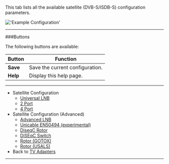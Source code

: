 This tab lists all the available satellite (DVB-S/ISDB-S) configuration 
parameters.

!['Example Configuration'](docresources/dvbsatconf.png)

---

###Buttons

The following buttons are available:

Button         | Function
---------------|---------
**Save**       | Save the current configuration.
**Help**       | Display this help page. 

---

* Satellite Configuration
  - [Universal LNB](class/linuxdvb_satconf_lnbonly)
  - [2 Port](class/linuxdvb_satconf_2port)
  - [4 Port](class/linuxdvb_satconf_4port)
* Satellite Configuration (Advanced)
  - [Advanced LNB](class/linuxdvb_satconf_advanced)
  - [Unicable EN50494 (experimental)](class/linuxdvb_satconf_en50494)
  - [DiseqC Rotor](class/linuxdvb_rotor)
  - [DiSEqC Switch](class/linuxdvb_switch)
  - [Rotor (GOTOX)](class/linuxdvb_rotor_gotox)
  - [Rotor (USALS)](class/linuxdvb_rotor_usals)
* Back to [TV Adapters](tv_adapters) 
  
---
